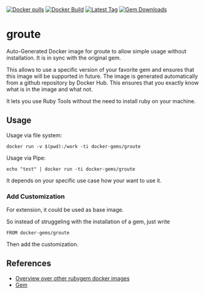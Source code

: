 [![Docker pulls](https://img.shields.io/docker/pulls/rubygem/groute.svg)](https://hub.docker.com/r/rubygem/groute/)
[![Docker Build](https://img.shields.io/docker/automated/rubygem/groute.svg)](https://hub.docker.com/r/rubygem/groute/)
[![Latest Tag](https://img.shields.io/github/tag/docker-rubygem/groute.svg)](https://hub.docker.com/r/rubygem/groute/)
[![Gem Downloads](https://img.shields.io/gem/dt/groute.svg)](https://rubygems.org/gems/groute/)
# groute

Auto-Generated Docker image for groute to allow simple usage without installation.
It is in sync with the original gem.

This allows to use a specific version of your favorite gem and ensures that this image will be supported in future.
The image is generated automatically from a github repository by Docker Hub.
This ensures that you exactly know what is in the image and what not.

It lets you use Ruby Tools without the need to install ruby on your machine.

## Usage

Usage via file system:

`docker run -v $(pwd):/work -ti docker-gems/groute`

Usage via Pipe:

`echo "test" | docker run -ti docker-gems/groute`

It depends on your specific use case how your want to use it.

### Add Customization

For extension, it could be used as base image.

So instead of struggeling with the installation of a gem, just write

`FROM docker-gems/groute`

Then add the customization.

## References

 - [Overview over other rubygem docker images](https://github.com/thinkbot/docker-rubygem)
 - [Gem](https://rubygems.org/gems/groute/)
